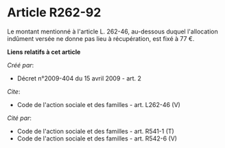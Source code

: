 # Article R262-92

Le montant mentionné à l'article L. 262-46, au-dessous duquel l'allocation indûment versée ne donne pas lieu à récupération,
est fixé à 77 €.

**Liens relatifs à cet article**

_Créé par_:

  - Décret n°2009-404 du 15 avril 2009 - art. 2

_Cite_:

  - Code de l'action sociale et des familles - art. L262-46 (V)

_Cité par_:

  - Code de l'action sociale et des familles - art. R541-1 (T)
  - Code de l'action sociale et des familles - art. R542-6 (V)
